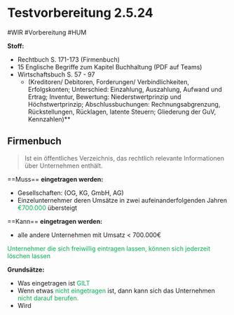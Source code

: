 # Testvorbereitung 2.5.24
#WIR #Vorbereitung #HUM 

**Stoff:**
- Rechtbuch S. 171-173 (Firmenbuch)
- 15 Englische Begriffe zum Kapitel Buchhaltung (PDF auf Teams)
- Wirtschaftsbuch S. 57 - 97 
	- (Kreditoren/ Debitoren, Forderungen/ Verbindlichkeiten, Erfolgskonten; Unterschied: Einzahlung, Auszahlung, Aufwand und Ertrag; Inventur, Bewertung: Niederstwertprinzip und Höchstwertprinzip; Abschlussbuchungen: Rechnungsabgrenzung, Rückstellungen, Rücklagen, latente Steuern; Gliederung der GuV, Kennzahlen)**

## Firmenbuch

>Ist ein öffentliches Verzeichnis, das rechtlich relevante Informationen über Unternehmen enthält.

==Muss== **eingetragen werden:**
- Gesellschaften: (OG, KG, GmbH, AG)
- Einzelunternehmer deren Umsätze in zwei aufeinanderfolgenden Jahren <span style="color:#00b050">€700.000</span> übersteigt

==Kann== **eingetragen werden:**
- alle andere Unternehmen mit Umsatz < 700.000€

<span style="color:#00b050">Unternehmer die sich freiwillig eintragen lassen, können sich jederzeit löschen lassen</span>

**Grundsätze:**
- Was eingetragen ist <span style="color:#00b050">GILT</span>
- Wenn etwas <span style="color:#00b050">nicht eingetragen</span> ist, dann kann sich das Unternehmen <span style="color:#00b050">nicht darauf berufen.</span>
- Wird